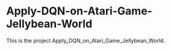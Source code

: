 # Apply-DQN-on-Atari-Game-Jellybean-World
This is the project Apply_DQN_on_Atari_Game_Jellybean_World. 
